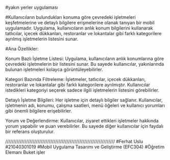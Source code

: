 #yakın yerler uygulaması

#Kullanıcıların bulundukları konuma göre çevredeki 
işletmeleri keşfetmelerine ve detaylı bilgilere erişmelerine olanak tanıyan 
bir mobil uygulamadır. Uygulama, kullanıcıların anlık konum bilgilerini 
kullanarak tatlıcılar, içecek dükkanları, restoranlar ve lokantalar gibi 
farklı kategorilere ayrılmış işletmelerin listesini sunar.

#Ana Özellikler:

Konum Bazlı İşletme Listesi: 
Uygulama, kullanıcıların anlık konumlarına göre 
çevredeki işletmelerin bir listesini sunar. Bu sayede kullanıcılar, yakınlarında 
bulunan işletmeleri kolayca görüntüleyebilirler.

Kategori Bazında Filtreleme: 
İşletmeler, tatlıcılar, içecek dükkanları,
restoranlar ve lokantalar gibi farklı kategorilere ayrılmıştır. 
Kullanıcılar istedikleri kategoriyi seçerek sadece ilgili işletmelerin 
listesini görebilirler.

Detaylı İşletme Bilgileri: 
Her işletme için detaylı bilgiler sağlanır. Kullanıcılar, işletmenin adı, 
konumu, çalışma saatleri, menü öğeleri ve kullanıcı yorumları gibi önemli 
bilgilere erişebilirler.

Yorum ve Değerlendirme: Kullanıcılar, ziyaret ettikleri işletmeler hakkında yorum 
yapabilir ve puan verebilirler. Bu sayede diğer kullanıcılar için faydalı bir 
referans oluşturulur.


////////////////////////////////////////////////////////////////////
#Ferhat Uslu
#21040301019
#Mobil Uygulama Tasarımı ve Geliştirme (EFC304)
#Öğretim Elemanı Buket işler